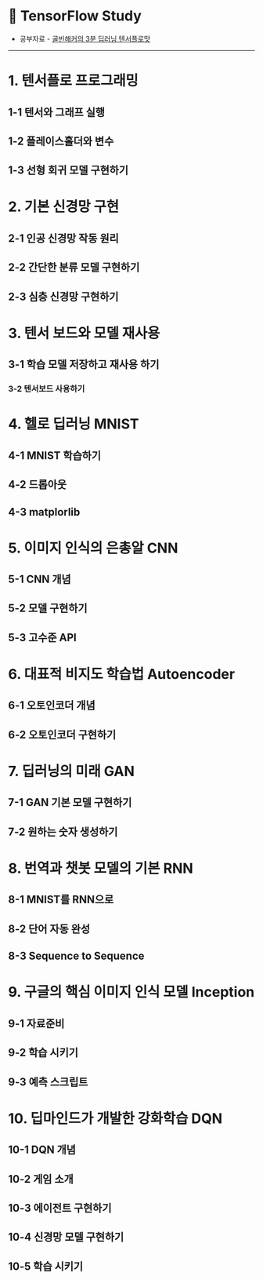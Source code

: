 # 🌼 TensorFlow Study
* 공부자료 - [골빈해커의 3분 딥러닝 텐서플로맛](http://www.kyobobook.co.kr/product/detailViewKor.laf?ejkGb=KOR&mallGb=KOR&barcode=9791162240137&orderClick=LAG&Kc=)
- - - -
# 1. 텐서플로 프로그래밍
## 1-1 텐서와 그래프 실행
## 1-2 플레이스홀더와 변수
## 1-3 선형 회귀 모델 구현하기

# 2. 기본 신경망 구현
## 2-1 인공 신경망 작동 원리
## 2-2 간단한 분류 모델 구현하기
## 2-3 심층 신경망 구현하기

# 3. 텐서 보드와 모델 재사용
## 3-1 학습 모델 저장하고 재사용 하기
### 3-2 텐서보드 사용하기

# 4. 헬로 딥러닝 MNIST
## 4-1 MNIST 학습하기
## 4-2 드롭아웃
## 4-3 matplorlib

# 5. 이미지 인식의 은총알 CNN
## 5-1 CNN 개념
## 5-2 모델 구현하기
## 5-3 고수준 API

# 6. 대표적 비지도 학습법 Autoencoder
## 6-1 오토인코더 개념
## 6-2 오토인코더 구현하기

# 7. 딥러닝의 미래 GAN
## 7-1 GAN 기본 모델 구현하기
## 7-2 원하는 숫자 생성하기

# 8. 번역과 챗봇 모델의 기본 RNN
## 8-1 MNIST를 RNN으로
## 8-2 단어 자동 완성
## 8-3 Sequence to Sequence

# 9. 구글의 핵심 이미지 인식 모델 Inception
## 9-1 자료준비
## 9-2 학습 시키기
## 9-3 예측 스크립트

# 10. 딥마인드가 개발한 강화학습 DQN
## 10-1 DQN 개념
## 10-2 게임 소개
## 10-3 에이전트 구현하기
## 10-4 신경망 모델 구현하기
## 10-5 학습 시키기
